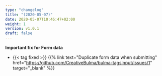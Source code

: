 ```yaml
---
type: "changelog"
title: "(2020-05-07)"
date: 2020-05-07T10:46:47+02:00
weight: 1
version: v1.0.1
draft: false
---
```


**Important fix for Form data**
- {{< tag fixed >}} {{% link text="Duplicate form data when submitting" href="https://github.com/CreativeBulma/bulma-tagsinput/issues/1" target="_blank" %}}
